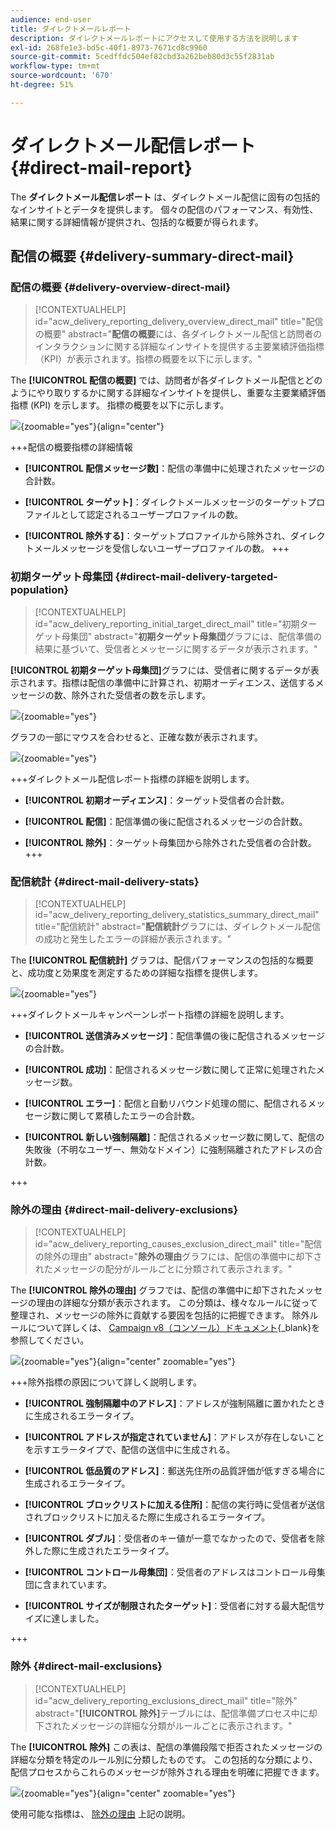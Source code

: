 ```yaml
---
audience: end-user
title: ダイレクトメールレポート
description: ダイレクトメールレポートにアクセスして使用する方法を説明します
exl-id: 268fe1e3-bd5c-40f1-8973-7671cd8c9960
source-git-commit: 5cedffdc504ef82cbd3a262beb80d3c55f2831ab
workflow-type: tm+mt
source-wordcount: '670'
ht-degree: 51%

---
```


# ダイレクトメール配信レポート {#direct-mail-report}

The **ダイレクトメール配信レポート** は、ダイレクトメール配信に固有の包括的なインサイトとデータを提供します。 個々の配信のパフォーマンス、有効性、結果に関する詳細情報が提供され、包括的な概要が得られます。

## 配信の概要 {#delivery-summary-direct-mail}

### 配信の概要 {#delivery-overview-direct-mail}

>[!CONTEXTUALHELP]
>id="acw_delivery_reporting_delivery_overview_direct_mail"
>title="配信の概要"
>abstract="**配信の概要**&#x200B;には、各ダイレクトメール配信と訪問者のインタラクションに関する詳細なインサイトを提供する主要業績評価指標（KPI）が表示されます。指標の概要を以下に示します。"

The **[!UICONTROL 配信の概要]** では、訪問者が各ダイレクトメール配信とどのようにやり取りするかに関する詳細なインサイトを提供し、重要な主要業績評価指標 (KPI) を示します。  指標の概要を以下に示します。

![](assets/direct-overview.png){zoomable=&quot;yes&quot;}{align="center"}

+++配信の概要指標の詳細情報

* **[!UICONTROL 配信メッセージ数]**：配信の準備中に処理されたメッセージの合計数。

* **[!UICONTROL ターゲット]**：ダイレクトメールメッセージのターゲットプロファイルとして認定されるユーザープロファイルの数。

* **[!UICONTROL 除外する]**：ターゲットプロファイルから除外され、ダイレクトメールメッセージを受信しないユーザープロファイルの数。
+++

### 初期ターゲット母集団 {#direct-mail-delivery-targeted-population}

>[!CONTEXTUALHELP]
>id="acw_delivery_reporting_initial_target_direct_mail"
>title="初期ターゲット母集団"
>abstract="**初期ターゲット母集団**&#x200B;グラフには、配信準備の結果に基づいて、受信者とメッセージに関するデータが表示されます。"

**[!UICONTROL 初期ターゲット母集団]**&#x200B;グラフには、受信者に関するデータが表示されます。指標は配信の準備中に計算され、初期オーディエンス、送信するメッセージの数、除外された受信者の数を示します。

![](assets/direct-mail-delivery-targeted-population.png){zoomable=&quot;yes&quot;}

グラフの一部にマウスを合わせると、正確な数が表示されます。

![](assets/direct-mail-delivery-targeted-population_2.png){zoomable=&quot;yes&quot;}

+++ダイレクトメール配信レポート指標の詳細を説明します。

* **[!UICONTROL 初期オーディエンス]**：ターゲット受信者の合計数。

* **[!UICONTROL 配信]**：配信準備の後に配信されるメッセージの合計数。

* **[!UICONTROL 除外]**：ターゲット母集団から除外された受信者の合計数。
+++

### 配信統計 {#direct-mail-delivery-stats}

>[!CONTEXTUALHELP]
>id="acw_delivery_reporting_delivery_statistics_summary_direct_mail"
>title="配信統計"
>abstract="**配信統計**&#x200B;グラフには、ダイレクトメール配信の成功と発生したエラーの詳細が表示されます。"

The **[!UICONTROL 配信統計]** グラフは、配信パフォーマンスの包括的な概要と、成功度と効果度を測定するための詳細な指標を提供します。

![](assets/direct-mail-delivery-stats.png){zoomable=&quot;yes&quot;}

+++ダイレクトメールキャンペーンレポート指標の詳細を説明します。

* **[!UICONTROL 送信済みメッセージ]**：配信準備の後に配信されるメッセージの合計数。

* **[!UICONTROL 成功]**：配信されるメッセージ数に関して正常に処理されたメッセージ数。

* **[!UICONTROL エラー]**：配信と自動リバウンド処理の間に、配信されるメッセージ数に関して累積したエラーの合計数。

* **[!UICONTROL 新しい強制隔離]**：配信されるメッセージ数に関して、配信の失敗後（不明なユーザー、無効なドメイン）に強制隔離されたアドレスの合計数。

+++

### 除外の理由 {#direct-mail-delivery-exclusions}

>[!CONTEXTUALHELP]
>id="acw_delivery_reporting_causes_exclusion_direct_mail"
>title="配信の除外の理由"
>abstract="**除外の理由**&#x200B;グラフには、配信の準備中に却下されたメッセージの配分がルールごとに分類されて表示されます。"

The **[!UICONTROL 除外の理由]** グラフでは、配信の準備中に却下されたメッセージの理由の詳細な分類が表示されます。 この分類は、様々なルールに従って整理され、メッセージの除外に貢献する要因を包括的に把握できます。 除外ルールについて詳しくは、 [Campaign v8（コンソール）ドキュメント](https://experienceleague.adobe.com/docs/campaign/campaign-v8/send/failures/delivery-failures.html?lang=ja#email-error-types){_blank}を参照してください。

![](assets/direct-mail-delivery-exclusions.png){zoomable=&quot;yes&quot;}{align="center" zoomable="yes"}

+++除外指標の原因について詳しく説明します。

* **[!UICONTROL 強制隔離中のアドレス]**：アドレスが強制隔離に置かれたときに生成されるエラータイプ。

* **[!UICONTROL アドレスが指定されていません]**：アドレスが存在しないことを示すエラータイプで、配信の送信中に生成される。

* **[!UICONTROL 低品質のアドレス]**：郵送先住所の品質評価が低すぎる場合に生成されるエラータイプ。

* **[!UICONTROL ブロックリストに加える住所]**：配信の実行時に受信者が送信されブロックリストに加えるた際に生成されるエラータイプ。

* **[!UICONTROL ダブル]**：受信者のキー値が一意でなかったので、受信者を除外した際に生成されたエラータイプ。

* **[!UICONTROL コントロール母集団]**：受信者のアドレスはコントロール母集団に含まれています。

* **[!UICONTROL サイズが制限されたターゲット]**：受信者に対する最大配信サイズに達しました。

+++

### 除外 {#direct-mail-exclusions}

>[!CONTEXTUALHELP]
>id="acw_delivery_reporting_exclusions_direct_mail"
>title="除外"
>abstract="**[!UICONTROL 除外]**&#x200B;テーブルには、配信準備プロセス中に却下されたメッセージの詳細な分類がルールごとに表示されます。"

The **[!UICONTROL 除外]** この表は、配信の準備段階で拒否されたメッセージの詳細な分類を特定のルール別に分類したものです。 この包括的な分類により、配信プロセスからこれらのメッセージが除外される理由を明確に把握できます。

![](assets/direct-mail-exclusions.png){zoomable=&quot;yes&quot;}{align="center" zoomable="yes"}

使用可能な指標は、 [除外の理由](#direct-mail-delivery-exclusions) 上記の説明。
